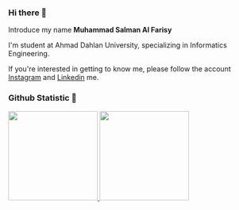 ### Hi there 👋

Introduce my name **Muhammad Salman Al Farisy**

I'm student at Ahmad Dahlan University, specializing in Informatics Engineering.

If you're interested in getting to know me, please follow the account [Instagram](https://www.instagram.com/salmanfaris_06) and [Linkedin](https://www.linkedin.com/in/muhammad-salman-al-farisy-164615221/) me.

### Github Statistic 🌻
<p align="left">
<a href="https://github.com/salmanfaris06">
  <img height="180em" src="https://github-readme-stats-eight-theta.vercel.app/api?username=salmanfaris06&show_icons=true&theme=algolia&include_all_commits=true&count_private=true"/>
  <img height="180em" src="https://github-readme-stats-eight-theta.vercel.app/api/top-langs/?username=salmanfaris06&layout=compact&langs_count=8&theme=algolia"/>
</a>
</p>
<!--
**salmanfaris06/salmanfaris06** is a ✨ _special_ ✨ repository because its `README.md` (this file) appears on your GitHub profile.

Here are some ideas to get you started:

- 🔭 I’m currently working on ...
- 🌱 I’m currently learning ...
- 👯 I’m looking to collaborate on ...
- 🤔 I’m looking for help with ...
- 💬 Ask me about ...
- 📫 How to reach me: ...
- 😄 Pronouns: ...
- ⚡ Fun fact: ...
-->
